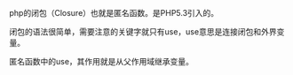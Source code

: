 
php的闭包（Closure）也就是匿名函数。是PHP5.3引入的。

闭包的语法很简单，需要注意的关键字就只有use，use意思是连接闭包和外界变量。

匿名函数中的use，其作用就是从父作用域继承变量。